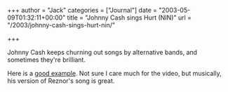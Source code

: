 +++
author = "Jack"
categories = ["Journal"]
date = "2003-05-09T01:32:11+00:00"
title = "Johnny Cash sings Hurt (NIN)"
url = "/2003/johnny-cash-sings-hurt-nin/"

+++

Johnny Cash keeps churning out songs by alternative bands, and sometimes they're brilliant.
  

  
Here is a [good example][1]. Not sure I care much for the video, but musically, his version of Reznor's song is great.

 [1]: http://www.markromanek.com/video/14_lg.html